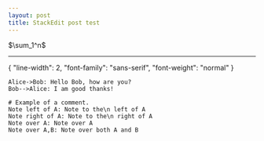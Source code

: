 ```yaml
---
layout: post
title: StackEdit post test
---
```


$\sum_1^n$


----------


{
   "line-width": 2,
   "font-family": "sans-serif",
   "font-weight": "normal"
}

```sequence
Alice->Bob: Hello Bob, how are you?
Bob-->Alice: I am good thanks!
```

```sequence
# Example of a comment.
Note left of A: Note to the\n left of A
Note right of A: Note to the\n right of A
Note over A: Note over A
Note over A,B: Note over both A and B
```

